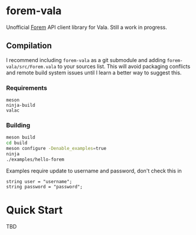 # forem-vala

Unofficial [Forem](https://forem.com) API client library for Vala. Still a work in progress.

## Compilation

I recommend including `forem-vala` as a git submodule and adding `forem-vala/src/Forem.vala` to your sources list. This will avoid packaging conflicts and remote build system issues until I learn a better way to suggest this.

### Requirements

```
meson
ninja-build
valac
```

### Building

```bash
meson build
cd build
meson configure -Denable_examples=true
ninja
./examples/hello-forem
```

Examples require update to username and password, don't check this in

```
string user = "username";
string password = "password";
```

# Quick Start

TBD
